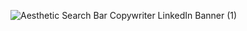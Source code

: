 ![Aesthetic Search Bar Copywriter LinkedIn Banner (1)](https://user-images.githubusercontent.com/91616196/149512471-82d334aa-203f-4c28-b08e-1cf45efb320b.gif)
